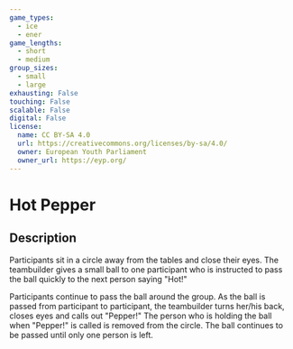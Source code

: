 ```yaml
---
game_types:
  - ice
  - ener
game_lengths:
  - short
  - medium
group_sizes:
  - small
  - large
exhausting: False
touching: False
scalable: False
digital: False
license:
  name: CC BY-SA 4.0
  url: https://creativecommons.org/licenses/by-sa/4.0/
  owner: European Youth Parliament
  owner_url: https://eyp.org/
---
```

# Hot Pepper

## Description
Participants sit in a circle away from the tables and close their eyes. The teambuilder gives a small ball to one participant who is instructed to pass the ball quickly to the next person saying "Hot!" 

Participants continue to pass the ball around the group. As the ball is passed from participant to participant, the teambuilder turns her/his back, closes eyes and calls out "Pepper!" The person who is holding the ball when "Pepper!" is called is removed from the circle. The ball continues to be passed until only one person is left.
